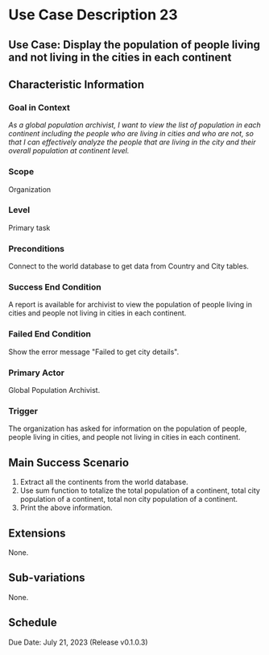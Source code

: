# Use Case Description 23

## Use Case: Display the population of people living and not living in the cities in each continent

## Characteristic Information

### Goal in Context
*As a global population archivist, I want to view the list of population in each continent including the people who are living in cities and who are not, so that I can effectively analyze the people that are living in the city and their overall population at continent level.*

### Scope
Organization

### Level
Primary task

### Preconditions
Connect to the world database to get data from Country and City tables.

### Success End Condition
A report is available for archivist to view the population of people living in cities and people not living in cities in each continent. 

### Failed End Condition
Show the error message "Failed to get city details".

### Primary Actor
Global Population Archivist. 

### Trigger
The organization has asked for information on the population of people, people living in cities, and people not living in cities in each continent.

## Main Success Scenario
1. Extract all the continents from the world database.
2. Use sum function to totalize the total population of a continent, total city population of a continent, total non city population of a continent. 
3. Print the above information.

## Extensions
None. 

## Sub-variations
None.

## Schedule
Due Date: July 21, 2023 (Release v0.1.0.3)	


